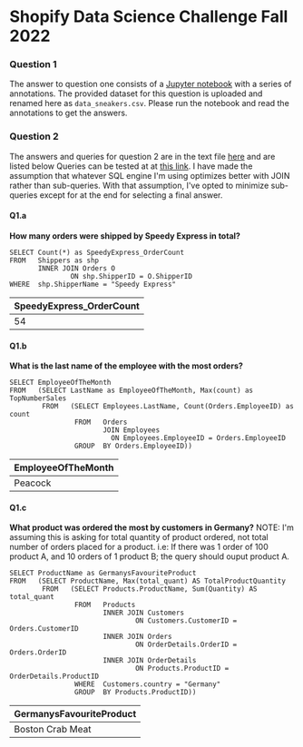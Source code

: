 # Shopify Data Science Challenge Fall 2022

### Question 1
The answer to question one consists of a [Jupyter notebook](question1.ipynb) with a series of annotations. The provided dataset for this question is uploaded and renamed here as `data_sneakers.csv`. Please run the notebook and read the annotations to get the answers.

### Question 2
The answers and queries for question 2 are in the text file [here](question2.txt) and are listed below Queries can be tested at at [this link](https://www.w3schools.com/SQL/TRYSQL.ASP?FILENAME=TRYSQL_SELECT_ALL). I have made the assumption that whatever SQL engine I'm using optimizes better with JOIN rather than sub-queries. With that assumption, I've opted to minimize sub-queries except for at the end for selecting a final answer.

#### Q1.a
**How many orders were shipped by Speedy Express in total?**
```MySQL
SELECT Count(*) as SpeedyExpress_OrderCount
FROM   Shippers as shp
       INNER JOIN Orders O
               ON shp.ShipperID = O.ShipperID
WHERE  shp.ShipperName = "Speedy Express"
```
| **SpeedyExpress_OrderCount**  |
|---|
|  54 |

#### Q1.b
**What is the last name of the employee with the most orders?**
```MySQL
SELECT EmployeeOfTheMonth
FROM   (SELECT LastName as EmployeeOfTheMonth, Max(count) as TopNumberSales
        FROM   (SELECT Employees.LastName, Count(Orders.EmployeeID) as count
                FROM   Orders
                       JOIN Employees
                         ON Employees.EmployeeID = Orders.EmployeeID
                GROUP  BY Orders.EmployeeID))  
```
| **EmployeeOfTheMonth**  |
|---|
|  Peacock |

#### Q1.c
**What product was ordered the most by customers in Germany?**
NOTE: I'm assuming this is asking for total quantity of product ordered, not total number of orders placed for a product.
i.e: If there was 1 order of 100 product A, and 10 orders of 1 product B; the query should ouput product A. 
```MySQL
SELECT ProductName as GermanysFavouriteProduct
FROM   (SELECT ProductName, Max(total_quant) AS TotalProductQuantity
        FROM   (SELECT Products.ProductName, Sum(Quantity) AS total_quant
                FROM   Products
                       INNER JOIN Customers
                               ON Customers.CustomerID = Orders.CustomerID
                       INNER JOIN Orders
                               ON OrderDetails.OrderID = Orders.OrderID
                       INNER JOIN OrderDetails
                               ON Products.ProductID = OrderDetails.ProductID
                WHERE  Customers.country = "Germany"
                GROUP  BY Products.ProductID)) 
```
| **GermanysFavouriteProduct**  |
|---|
|  Boston Crab Meat |
